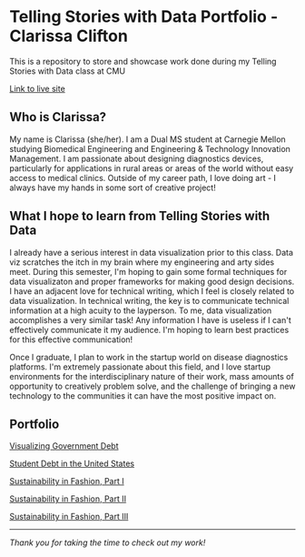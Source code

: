 # Telling Stories with Data Portfolio - Clarissa Clifton
This is a repository to store and showcase work done during my Telling Stories with Data class at CMU

[Link to live site](https://cjclifto.github.io/tswd_portfolio/)

## Who is Clarissa?
My name is Clarissa (she/her). I am a Dual MS student at Carnegie Mellon studying Biomedical Engineering and Engineering & Technology Innovation Management. I am passionate about designing diagnostics devices, particularly for applications in rural areas or areas of the world without easy access to medical clinics. Outside of my career path, I love doing art - I always have my hands in some sort of creative project! 

## What I hope to learn from Telling Stories with Data
I already have a serious interest in data visualization prior to this class. Data viz scratches the itch in my brain where my engineering and arty sides meet. During this semester, I'm hoping to gain some formal techniques for data visualizaton and proper frameworks for making good design decisions. I have an adjacent love for technical writing, which I feel is closely related to data visualization. In technical writing, the key is to communicate technical information at a high acuity to the layperson. To me, data visualization accomplishes a very similar task! Any information I have is useless if I can't effectively communicate it my audience. I'm hoping to learn best practices for this effective communication!

Once I graduate, I plan to work in the startup world on disease diagnostics platforms. I'm extremely passionate about this field, and I love startup environments for the interdisciplinary nature of their work, mass amounts of opportunity to creatively problem solve, and the challenge of bringing a new technology to the communities it can have the most positive impact on.

## Portfolio
[Visualizing Government Debt](https://cjclifto.github.io/tswd_portfolio/govt_debt.html)

[Student Debt in the United States](https://cjclifto.github.io/tswd_portfolio/assignment3_4.html)

[Sustainability in Fashion, Part I](https://cjclifto.github.io/tswd_portfolio/sustainablefashion.html)

[Sustainability in Fashion, Part II](https://cjclifto.github.io/tswd_portfolio/sustainablefashion_part2.html)

[Sustainability in Fashion, Part III](https://cjclifto.github.io/tswd_portfolio/sustainablefashion_part3.html)

***
_Thank you for taking the time to check out my work!_
